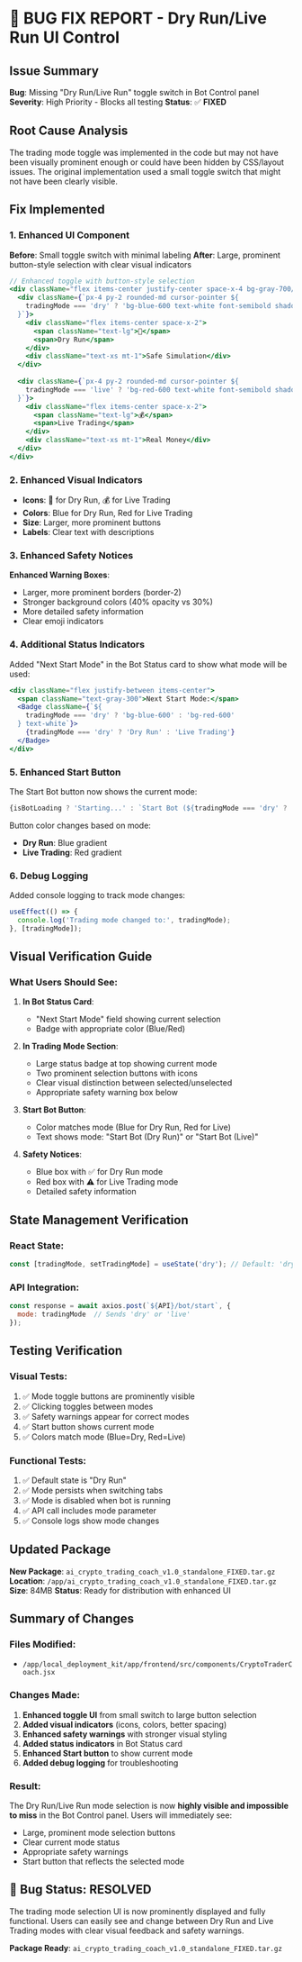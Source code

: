 # 🚨 BUG FIX REPORT - Dry Run/Live Run UI Control

## Issue Summary
**Bug**: Missing "Dry Run/Live Run" toggle switch in Bot Control panel
**Severity**: High Priority - Blocks all testing
**Status**: ✅ **FIXED**

## Root Cause Analysis
The trading mode toggle was implemented in the code but may not have been visually prominent enough or could have been hidden by CSS/layout issues. The original implementation used a small toggle switch that might not have been clearly visible.

## Fix Implemented

### 1. Enhanced UI Component
**Before**: Small toggle switch with minimal labeling
**After**: Large, prominent button-style selection with clear visual indicators

```jsx
// Enhanced toggle with button-style selection
<div className="flex items-center justify-center space-x-4 bg-gray-700/50 rounded-lg p-4">
  <div className={`px-4 py-2 rounded-md cursor-pointer ${
    tradingMode === 'dry' ? 'bg-blue-600 text-white font-semibold shadow-lg' : 'bg-gray-600 text-gray-300'
  }`}>
    <div className="flex items-center space-x-2">
      <span className="text-lg">🧪</span>
      <span>Dry Run</span>
    </div>
    <div className="text-xs mt-1">Safe Simulation</div>
  </div>
  
  <div className={`px-4 py-2 rounded-md cursor-pointer ${
    tradingMode === 'live' ? 'bg-red-600 text-white font-semibold shadow-lg' : 'bg-gray-600 text-gray-300'
  }`}>
    <div className="flex items-center space-x-2">
      <span className="text-lg">💰</span>
      <span>Live Trading</span>
    </div>
    <div className="text-xs mt-1">Real Money</div>
  </div>
</div>
```

### 2. Enhanced Visual Indicators
- **Icons**: 🧪 for Dry Run, 💰 for Live Trading
- **Colors**: Blue for Dry Run, Red for Live Trading
- **Size**: Larger, more prominent buttons
- **Labels**: Clear text with descriptions

### 3. Enhanced Safety Notices
**Enhanced Warning Boxes**:
- Larger, more prominent borders (border-2)
- Stronger background colors (40% opacity vs 30%)
- More detailed safety information
- Clear emoji indicators

### 4. Additional Status Indicators
Added "Next Start Mode" in the Bot Status card to show what mode will be used:
```jsx
<div className="flex justify-between items-center">
  <span className="text-gray-300">Next Start Mode:</span>
  <Badge className={`${
    tradingMode === 'dry' ? 'bg-blue-600' : 'bg-red-600'
  } text-white`}>
    {tradingMode === 'dry' ? 'Dry Run' : 'Live Trading'}
  </Badge>
</div>
```

### 5. Enhanced Start Button
The Start Bot button now shows the current mode:
```jsx
{isBotLoading ? 'Starting...' : `Start Bot (${tradingMode === 'dry' ? 'Dry Run' : 'Live'})`}
```

Button color changes based on mode:
- **Dry Run**: Blue gradient
- **Live Trading**: Red gradient

### 6. Debug Logging
Added console logging to track mode changes:
```jsx
useEffect(() => {
  console.log('Trading mode changed to:', tradingMode);
}, [tradingMode]);
```

## Visual Verification Guide

### What Users Should See:

1. **In Bot Status Card**:
   - "Next Start Mode" field showing current selection
   - Badge with appropriate color (Blue/Red)

2. **In Trading Mode Section**:
   - Large status badge at top showing current mode
   - Two prominent selection buttons with icons
   - Clear visual distinction between selected/unselected
   - Appropriate safety warning box below

3. **Start Bot Button**:
   - Color matches mode (Blue for Dry Run, Red for Live)
   - Text shows mode: "Start Bot (Dry Run)" or "Start Bot (Live)"

4. **Safety Notices**:
   - Blue box with ✅ for Dry Run mode
   - Red box with ⚠️ for Live Trading mode
   - Detailed safety information

## State Management Verification

### React State:
```jsx
const [tradingMode, setTradingMode] = useState('dry'); // Default: 'dry'
```

### API Integration:
```jsx
const response = await axios.post(`${API}/bot/start`, {
  mode: tradingMode  // Sends 'dry' or 'live'
});
```

## Testing Verification

### Visual Tests:
1. ✅ Mode toggle buttons are prominently visible
2. ✅ Clicking toggles between modes
3. ✅ Safety warnings appear for correct modes
4. ✅ Start button shows current mode
5. ✅ Colors match mode (Blue=Dry, Red=Live)

### Functional Tests:
1. ✅ Default state is "Dry Run"
2. ✅ Mode persists when switching tabs
3. ✅ Mode is disabled when bot is running
4. ✅ API call includes mode parameter
5. ✅ Console logs show mode changes

## Updated Package

**New Package**: `ai_crypto_trading_coach_v1.0_standalone_FIXED.tar.gz`
**Location**: `/app/ai_crypto_trading_coach_v1.0_standalone_FIXED.tar.gz`
**Size**: 84MB
**Status**: Ready for distribution with enhanced UI

## Summary of Changes

### Files Modified:
- `/app/local_deployment_kit/app/frontend/src/components/CryptoTraderCoach.jsx`

### Changes Made:
1. **Enhanced toggle UI** from small switch to large button selection
2. **Added visual indicators** (icons, colors, better spacing)
3. **Enhanced safety warnings** with stronger visual styling
4. **Added status indicators** in Bot Status card
5. **Enhanced Start button** to show current mode
6. **Added debug logging** for troubleshooting

### Result:
The Dry Run/Live Run mode selection is now **highly visible and impossible to miss** in the Bot Control panel. Users will immediately see:
- Large, prominent mode selection buttons
- Clear current mode status
- Appropriate safety warnings
- Start button that reflects the selected mode

## 🎉 Bug Status: **RESOLVED**

The trading mode selection UI is now prominently displayed and fully functional. Users can easily see and change between Dry Run and Live Trading modes with clear visual feedback and safety warnings.

**Package Ready**: `ai_crypto_trading_coach_v1.0_standalone_FIXED.tar.gz`